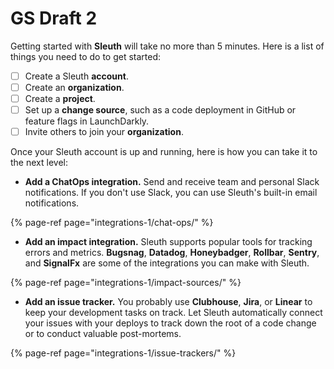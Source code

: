 # GS Draft 2

Getting started with **Sleuth** will take no more than 5 minutes. Here is a list of things you need to do to get started: 

* [ ] Create a Sleuth **account**. 
* [ ] Create an **organization**. 
* [ ] Create a **project**. 
* [ ] Set up a **change source**, such as a code deployment in GitHub or feature flags in LaunchDarkly.
* [ ] Invite others to join your **organization**. 

Once your Sleuth account is up and running, here is how you can take it to the next level: 

* **Add a ChatOps integration.** Send and receive team and personal Slack notifications. If you don't use Slack, you can use Sleuth's built-in email notifications. 

{% page-ref page="integrations-1/chat-ops/" %}

* **Add an impact integration.** Sleuth supports popular tools for tracking errors and metrics. **Bugsnag**, **Datadog**, **Honeybadger**, **Rollbar**, **Sentry**, and **SignalFx** are some of the integrations you can make with Sleuth. 

{% page-ref page="integrations-1/impact-sources/" %}

* **Add an issue tracker.** You probably use **Clubhouse**, **Jira**, or **Linear** to keep your development tasks on track. Let Sleuth automatically connect your issues with your deploys to track down the root of a code change or to conduct valuable post-mortems. 

{% page-ref page="integrations-1/issue-trackers/" %}

